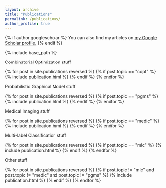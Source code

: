 ```yaml
---
layout: archive
title: "Publications"
permalink: /publications/
author_profile: true
---
```


{% if author.googlescholar %}
  You can also find my articles on <u><a href="{{author.googlescholar}}">my Google Scholar profile</a>.</u>
{% endif %}

{% include base_path %}

Combinatorial Optimization stuff

{% for post in site.publications reversed %}
  {% if post.topic == "copt" %}
    {% include publication.html %}
  {% endif %}
{% endfor %}

Probabilistic Graphical Model stuff

{% for post in site.publications reversed %}
  {% if post.topic == "pgms" %}
    {% include publication.html %}
  {% endif %}
{% endfor %}

Medical Imaging stuff

{% for post in site.publications reversed %}
  {% if post.topic == "medic" %}
    {% include publication.html %}
  {% endif %}
{% endfor %}

Multi-label Classification stuff

{% for post in site.publications reversed %}
  {% if post.topic == "mlc" %}
    {% include publication.html %}
  {% endif %}
{% endfor %}

Other stuff

{% for post in site.publications reversed %}
  {% if post.topic != "mlc" and post.topic != "medic" and post.topic != "pgms" %}
    {% include publication.html %}
  {% endif %}
{% endfor %}
